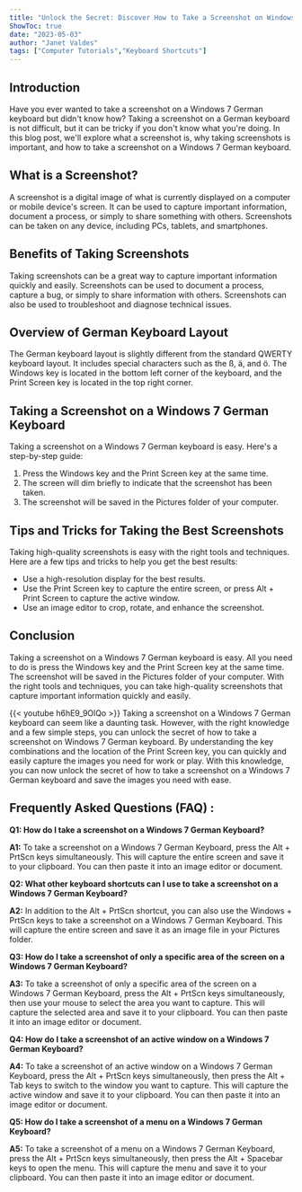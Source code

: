 ```yaml
---
title: "Unlock the Secret: Discover How to Take a Screenshot on Windows 7 German Keyboard!"
ShowToc: true 
date: "2023-05-03"
author: "Janet Valdes" 
tags: ["Computer Tutorials","Keyboard Shortcuts"]
---
```

## Introduction

Have you ever wanted to take a screenshot on a Windows 7 German keyboard but didn't know how? Taking a screenshot on a German keyboard is not difficult, but it can be tricky if you don't know what you're doing. In this blog post, we'll explore what a screenshot is, why taking screenshots is important, and how to take a screenshot on a Windows 7 German keyboard. 

## What is a Screenshot?

A screenshot is a digital image of what is currently displayed on a computer or mobile device's screen. It can be used to capture important information, document a process, or simply to share something with others. Screenshots can be taken on any device, including PCs, tablets, and smartphones. 

## Benefits of Taking Screenshots

Taking screenshots can be a great way to capture important information quickly and easily. Screenshots can be used to document a process, capture a bug, or simply to share information with others. Screenshots can also be used to troubleshoot and diagnose technical issues. 

## Overview of German Keyboard Layout

The German keyboard layout is slightly different from the standard QWERTY keyboard layout. It includes special characters such as the ß, ä, and ö. The Windows key is located in the bottom left corner of the keyboard, and the Print Screen key is located in the top right corner. 

## Taking a Screenshot on a Windows 7 German Keyboard

Taking a screenshot on a Windows 7 German keyboard is easy. Here's a step-by-step guide: 

1. Press the Windows key and the Print Screen key at the same time. 
2. The screen will dim briefly to indicate that the screenshot has been taken. 
3. The screenshot will be saved in the Pictures folder of your computer. 

## Tips and Tricks for Taking the Best Screenshots

Taking high-quality screenshots is easy with the right tools and techniques. Here are a few tips and tricks to help you get the best results: 

- Use a high-resolution display for the best results. 
- Use the Print Screen key to capture the entire screen, or press Alt + Print Screen to capture the active window. 
- Use an image editor to crop, rotate, and enhance the screenshot. 

## Conclusion

Taking a screenshot on a Windows 7 German keyboard is easy. All you need to do is press the Windows key and the Print Screen key at the same time. The screenshot will be saved in the Pictures folder of your computer. With the right tools and techniques, you can take high-quality screenshots that capture important information quickly and easily.

{{< youtube h6hE9_9OlQo >}} 
Taking a screenshot on a Windows 7 German keyboard can seem like a daunting task. However, with the right knowledge and a few simple steps, you can unlock the secret of how to take a screenshot on Windows 7 German keyboard. By understanding the key combinations and the location of the Print Screen key, you can quickly and easily capture the images you need for work or play. With this knowledge, you can now unlock the secret of how to take a screenshot on a Windows 7 German keyboard and save the images you need with ease.

## Frequently Asked Questions (FAQ) :
**Q1: How do I take a screenshot on a Windows 7 German Keyboard?**

**A1:** To take a screenshot on a Windows 7 German Keyboard, press the Alt + PrtScn keys simultaneously. This will capture the entire screen and save it to your clipboard. You can then paste it into an image editor or document.

**Q2: What other keyboard shortcuts can I use to take a screenshot on a Windows 7 German Keyboard?**

**A2:** In addition to the Alt + PrtScn shortcut, you can also use the Windows + PrtScn keys to take a screenshot on a Windows 7 German Keyboard. This will capture the entire screen and save it as an image file in your Pictures folder.

**Q3: How do I take a screenshot of only a specific area of the screen on a Windows 7 German Keyboard?**

**A3:** To take a screenshot of only a specific area of the screen on a Windows 7 German Keyboard, press the Alt + PrtScn keys simultaneously, then use your mouse to select the area you want to capture. This will capture the selected area and save it to your clipboard. You can then paste it into an image editor or document.

**Q4: How do I take a screenshot of an active window on a Windows 7 German Keyboard?**

**A4:** To take a screenshot of an active window on a Windows 7 German Keyboard, press the Alt + PrtScn keys simultaneously, then press the Alt + Tab keys to switch to the window you want to capture. This will capture the active window and save it to your clipboard. You can then paste it into an image editor or document.

**Q5: How do I take a screenshot of a menu on a Windows 7 German Keyboard?**

**A5:** To take a screenshot of a menu on a Windows 7 German Keyboard, press the Alt + PrtScn keys simultaneously, then press the Alt + Spacebar keys to open the menu. This will capture the menu and save it to your clipboard. You can then paste it into an image editor or document.





